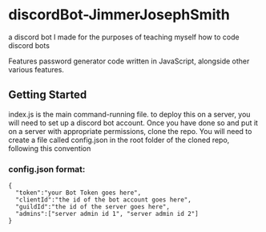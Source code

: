# discordBot-JimmerJosephSmith
a discord bot I made for the purposes of teaching myself how to code discord bots

Features password generator code written in JavaScript, alongside other various features.

## Getting Started
index.js is the main command-running file. to deploy this on a server, you will need to set up a discord bot account. Once you have done so and put it on a server with appropriate permissions, clone the repo. You will need to create a file called config.json in the root folder of the cloned repo, following this convention

### config.json format:
```
{
  "token":"your Bot Token goes here",
  "clientId":"the id of the bot account goes here",
  "guildId":"the id of the server goes here",
  "admins":["server admin id 1", "server admin id 2"]
}
```
